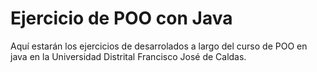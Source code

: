 # Ejercicio de POO con Java

Aquí estarán los ejercicios de desarrolados a largo del curso de POO en java en la Universidad Distrital Francisco José de Caldas.
